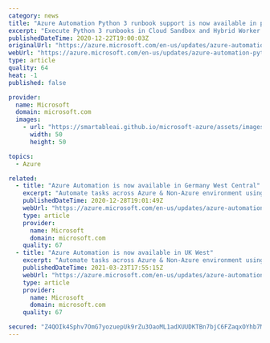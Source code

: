 ```yaml
---
category: news
title: "Azure Automation Python 3 runbook support is now available in public preview"
excerpt: "Execute Python 3 runbooks in Cloud Sandbox and Hybrid Worker."
publishedDateTime: 2020-12-22T19:00:03Z
originalUrl: "https://azure.microsoft.com/en-us/updates/azure-automation-python-3-public-preview/"
webUrl: "https://azure.microsoft.com/en-us/updates/azure-automation-python-3-public-preview/"
type: article
quality: 64
heat: -1
published: false

provider:
  name: Microsoft
  domain: microsoft.com
  images:
    - url: "https://smartableai.github.io/microsoft-azure/assets/images/organizations/microsoft.com-50x50.jpg"
      width: 50
      height: 50

topics:
  - Azure

related:
  - title: "Azure Automation is now available in Germany West Central"
    excerpt: "Automate tasks across Azure & Non-Azure environment using PowerShell and Python based scripts."
    publishedDateTime: 2020-12-28T19:01:49Z
    webUrl: "https://azure.microsoft.com/en-us/updates/azure-automation-in-germany-west-central-region/"
    type: article
    provider:
      name: Microsoft
      domain: microsoft.com
    quality: 67
  - title: "Azure Automation is now available in UK West"
    excerpt: "Automate tasks across Azure & Non-Azure environment using PowerShell and Python based scripts. "
    publishedDateTime: 2021-03-23T17:55:15Z
    webUrl: "https://azure.microsoft.com/en-us/updates/azure-automation-in-uk-west-region/"
    type: article
    provider:
      name: Microsoft
      domain: microsoft.com
    quality: 67

secured: "Z4QOIk4Sphv7OmG7yozuepUk9rZu3OaoML1adXUUDKTBn7bjC6FZaqxOYhb7MuHQSdBYRLzV+q18yHUZSonJrZ++pfK6kygi7kmTVDWv7zYVOb0yV7ESU0o/MonuCShkJefOG6GDobqTjMcV/7yZtFxkAPO6omjDJDomxzLODFFSMqhK2eDgDIbt1L2XcHItjq8SKN33e3jhEqCPD5K+lghwaJZRwLMB7TXMC1DnXOpJDzV0lEmkx84H5kdscg3NLPZeU/hrYpqQZgoHg4MB/hYH05ou5mBw6GAInX2WxtKIZkkz2UVry5Kv0Kt8bUgeaVCeCKIrRW7H4xzFNsNz62+mQty4sOLtzjzzUrwLGEQ=;tnTrFrZM22/wjK/uxZ59SA=="
---
```


